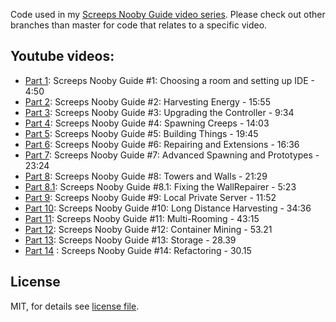 Code used in my [Screeps Nooby Guide video series](https://www.youtube.com/playlist?list=PL0EZQ169YGlor5rzeJEYYPE3tGYT2zGT2). Please check out other branches than master for code that relates to a specific video.

Youtube videos:
----

- [Part 1](https://www.youtube.com/watch?v=edBMmOAfJ-Q): Screeps Nooby Guide #1: Choosing a room and setting up IDE - 4:50
- [Part 2](https://www.youtube.com/watch?v=8woEL3hQeNY): Screeps Nooby Guide #2: Harvesting Energy - 15:55
- [Part 3](https://www.youtube.com/watch?v=GCnwbNW6Y5k): Screeps Nooby Guide #3: Upgrading the Controller - 9:34
- [Part 4](https://www.youtube.com/watch?v=vlVSwfM1sR8): Screeps Nooby Guide #4: Spawning Creeps - 14:03
- [Part 5](https://www.youtube.com/watch?v=prmhEdyFK1A): Screeps Nooby Guide #5: Building Things - 19:45
- [Part 6](https://www.youtube.com/watch?v=T1iTp5Av6ls): Screeps Nooby Guide #6: Repairing and Extensions - 16:36
- [Part 7](https://www.youtube.com/watch?v=MAeO44aBgw8): Screeps Nooby Guide #7: Advanced Spawning and Prototypes - 23:24
- [Part 8](https://www.youtube.com/watch?v=1UB0h468A8M): Screeps Nooby Guide #8: Towers and Walls - 21:29
- [Part 8.1](https://www.youtube.com/watch?v=XgCBdF1BBdE): Screeps Nooby Guide #8.1: Fixing the WallRepairer - 5:23
- [Part 9](https://www.youtube.com/watch?v=KK7Cnum6DUc): Screeps Nooby Guide #9: Local Private Server - 11:52
- [Part 10](https://www.youtube.com/watch?v=BiIDH2Ui8L8): Screeps Nooby Guide #10: Long Distance Harvesting - 34:36
- [Part 11](https://www.youtube.com/watch?v=b_dn8a7xvec): Screeps Nooby Guide #11: Multi-Rooming - 43:15
- [Part 12](https://www.youtube.com/watch?v=XyRQDmZWPDU): Screeps Nooby Guide #12: Container Mining - 53.21
- [Part 13](https://www.youtube.com/watch?v=lYzJC7dAGec&t=4s): Screeps Nooby Guide #13: Storage - 28.39
- [Part 14](https://www.youtube.com/watch?v=6b-ZZ6bROWI&t=857s) : Screeps Nooby Guide #14: Refactoring - 30.15

License
----

MIT, for details see [license file](LICENSE).
